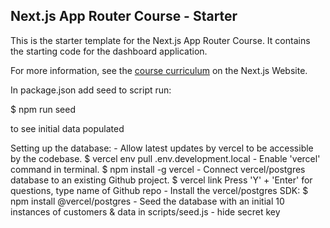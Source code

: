 ## Next.js App Router Course - Starter

This is the starter template for the Next.js App Router Course. It contains the starting code for the dashboard application.

For more information, see the [course curriculum](https://nextjs.org/learn) on the Next.js Website.

In package.json add seed to script
run: 

$ npm run seed 

to see initial data populated

Setting up the database:
    - Allow latest updates by vercel to be accessible by the codebase. $ vercel env pull .env.development.local
    - Enable 'vercel' command in terminal. $ npm install -g vercel
    - Connect vercel/postgres database to an existing Github project. $ vercel link
       Press 'Y' + 'Enter' for questions, type name of Github repo
    - Install the vercel/postgres SDK: $ npm install @vercel/postgres
    - Seed the database with an initial 10 instances of customers & data in scripts/seed.js
    - hide secret key